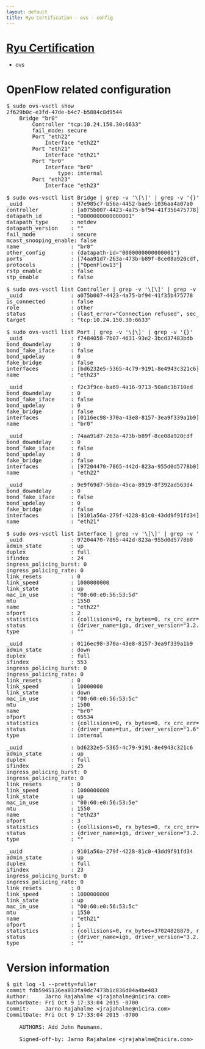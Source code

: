 ```yaml
---
layout: default
title: Ryu Certification - ovs - config
---
```

# [Ryu Certification](http://osrg.github.io/ryu/certification.html)
* ovs 

# OpenFlow related configuration
<pre>
$ sudo ovs-vsctl show
2f629b0c-e3fd-47de-b4c7-b5884c8d9544
    Bridge "br0"
        Controller "tcp:10.24.150.30:6633"
        fail_mode: secure
        Port "eth22"
            Interface "eth22"
        Port "eth21"
            Interface "eth21"
        Port "br0"
            Interface "br0"
                type: internal
        Port "eth23"
            Interface "eth23"

$ sudo ovs-vsctl list Bridge | grep -v '\[\]' | grep -v '{}'
_uuid               : 97e985c7-b56a-4452-bae5-1036aa4a07a0
controller          : [a075b007-4423-4a75-bf94-41f35b475778]
datapath_id         : "0000000000000001"
datapath_type       : netdev
datapath_version    : "<built-in>"
fail_mode           : secure
mcast_snooping_enable: false
name                : "br0"
other_config        : {datapath-id="0000000000000001"}
ports               : [74aa91d7-263a-473b-b89f-8ce08a920cdf, 9e9f69d7-56da-45ca-8919-8f392ad563d4, f2c3f9ce-ba69-4a16-9713-50a8c3b710ed, f7484058-7b07-4631-93e2-3bcd37483bdb]
protocols           : ["OpenFlow13"]
rstp_enable         : false
stp_enable          : false

$ sudo ovs-vsctl list Controller | grep -v '\[\]' | grep -v '{}'
_uuid               : a075b007-4423-4a75-bf94-41f35b475778
is_connected        : false
role                : other
status              : {last_error="Connection refused", sec_since_connect="752", sec_since_disconnect="2", state=BACKOFF}
target              : "tcp:10.24.150.30:6633"

$ sudo ovs-vsctl list Port | grep -v '\[\]' | grep -v '{}'
_uuid               : f7484058-7b07-4631-93e2-3bcd37483bdb
bond_downdelay      : 0
bond_fake_iface     : false
bond_updelay        : 0
fake_bridge         : false
interfaces          : [bd6232e5-5365-4c79-9191-8e4943c321c6]
name                : "eth23"

_uuid               : f2c3f9ce-ba69-4a16-9713-50a8c3b710ed
bond_downdelay      : 0
bond_fake_iface     : false
bond_updelay        : 0
fake_bridge         : false
interfaces          : [0116ec98-370a-43e8-8157-3ea9f339a1b9]
name                : "br0"

_uuid               : 74aa91d7-263a-473b-b89f-8ce08a920cdf
bond_downdelay      : 0
bond_fake_iface     : false
bond_updelay        : 0
fake_bridge         : false
interfaces          : [97204470-7865-442d-823a-955d0d5778b0]
name                : "eth22"

_uuid               : 9e9f69d7-56da-45ca-8919-8f392ad563d4
bond_downdelay      : 0
bond_fake_iface     : false
bond_updelay        : 0
fake_bridge         : false
interfaces          : [9101a56a-279f-4228-81c0-43dd9f91fd34]
name                : "eth21"

$ sudo ovs-vsctl list Interface | grep -v '\[\]' | grep -v '{}'
_uuid               : 97204470-7865-442d-823a-955d0d5778b0
admin_state         : up
duplex              : full
ifindex             : 24
ingress_policing_burst: 0
ingress_policing_rate: 0
link_resets         : 0
link_speed          : 1000000000
link_state          : up
mac_in_use          : "00:60:e0:56:53:5d"
mtu                 : 1550
name                : "eth22"
ofport              : 2
statistics          : {collisions=0, rx_bytes=0, rx_crc_err=0, rx_dropped=0, rx_errors=0, rx_frame_err=0, rx_over_err=0, rx_packets=0, tx_bytes=26823082474, tx_dropped=0, tx_errors=0, tx_packets=17891103}
status              : {driver_name=igb, driver_version="3.2.10-k", firmware_version="2.10-9"}
type                : ""

_uuid               : 0116ec98-370a-43e8-8157-3ea9f339a1b9
admin_state         : down
duplex              : full
ifindex             : 553
ingress_policing_burst: 0
ingress_policing_rate: 0
link_resets         : 0
link_speed          : 10000000
link_state          : down
mac_in_use          : "00:60:e0:56:53:5c"
mtu                 : 1500
name                : "br0"
ofport              : 65534
statistics          : {collisions=0, rx_bytes=0, rx_crc_err=0, rx_dropped=0, rx_errors=0, rx_frame_err=0, rx_over_err=0, rx_packets=0, tx_bytes=0, tx_dropped=0, tx_errors=0, tx_packets=0}
status              : {driver_name=tun, driver_version="1.6", firmware_version="N/A"}
type                : internal

_uuid               : bd6232e5-5365-4c79-9191-8e4943c321c6
admin_state         : up
duplex              : full
ifindex             : 25
ingress_policing_burst: 0
ingress_policing_rate: 0
link_resets         : 0
link_speed          : 1000000000
link_state          : up
mac_in_use          : "00:60:e0:56:53:5e"
mtu                 : 1550
name                : "eth23"
ofport              : 3
statistics          : {collisions=0, rx_bytes=0, rx_crc_err=0, rx_dropped=0, rx_errors=0, rx_frame_err=0, rx_over_err=0, rx_packets=0, tx_bytes=2479735500, tx_dropped=0, tx_errors=0, tx_packets=1653157}
status              : {driver_name=igb, driver_version="3.2.10-k", firmware_version="2.10-9"}
type                : ""

_uuid               : 9101a56a-279f-4228-81c0-43dd9f91fd34
admin_state         : up
duplex              : full
ifindex             : 23
ingress_policing_burst: 0
ingress_policing_rate: 0
link_resets         : 0
link_speed          : 1000000000
link_state          : up
mac_in_use          : "00:60:e0:56:53:5c"
mtu                 : 1550
name                : "eth21"
ofport              : 1
statistics          : {collisions=0, rx_bytes=37024828879, rx_crc_err=0, rx_dropped=0, rx_errors=0, rx_frame_err=0, rx_over_err=0, rx_packets=24703378, tx_bytes=0, tx_dropped=0, tx_errors=0, tx_packets=0}
status              : {driver_name=igb, driver_version="3.2.10-k", firmware_version="2.10-9"}
type                : ""
</pre>

# Version information
<pre>
$ git log -1 --pretty=fuller
commit fdb5945136ea033fa9dc7473b1c836d04a4be483
Author:     Jarno Rajahalme &lt;jrajahalme@nicira.com&gt;
AuthorDate: Fri Oct 9 17:33:04 2015 -0700
Commit:     Jarno Rajahalme &lt;jrajahalme@nicira.com&gt;
CommitDate: Fri Oct 9 17:33:04 2015 -0700

    AUTHORS: Add John Reumann.
    
    Signed-off-by: Jarno Rajahalme &lt;jrajahalme@nicira.com&gt;
</pre>
